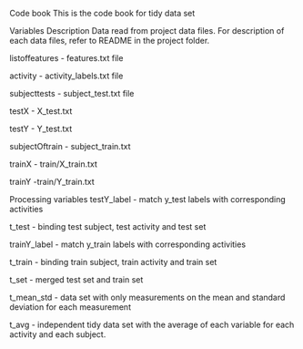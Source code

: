 Code book
This is the code book for tidy data set

Variables Description
Data read from project data files. For description of each data files, refer to README in the project folder.

listoffeatures - features.txt file

activity - activity_labels.txt file

subjecttests - subject_test.txt file

testX - X_test.txt

testY - Y_test.txt

subjectOftrain - subject_train.txt

trainX - train/X_train.txt

trainY -train/Y_train.txt

Processing variables
testY_label - match y_test labels with corresponding activities

t_test - binding test subject, test activity and test set

trainY_label - match y_train labels with corresponding activities

t_train - binding train subject, train activity and train set

t_set - merged test set and train set

t_mean_std - data set with only measurements on the mean and standard deviation for each measurement

t_avg - independent tidy data set with the average of each variable for each activity and each subject.
